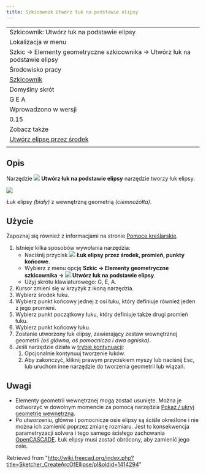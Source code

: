 ```yaml
---
title: Szkicownik Utwórz łuk na podstawie elipsy
---
```

|  |
| --- |
| Szkicownik: Utwórz łuk na podstawie elipsy |
| Lokalizacja w menu |
| Szkic → Elementy geometryczne szkicownika → Utwórz łuk na podstawie elipsy |
| Środowisko pracy |
| [Szkicownik](/Sketcher_Workbench/pl "Sketcher Workbench/pl") |
| Domyślny skrót |
| G E A |
| Wprowadzono w wersji |
| 0.15 |
| Zobacz także |
| [Utwórz elipsę przez środek](/Sketcher_CreateEllipseByCenter/pl "Sketcher CreateEllipseByCenter/pl") |
|  |

## Opis

Narzędzie ![](/images/Sketcher_CreateArcOfEllipse.svg) **Utwórz łuk na podstawie elipsy** narzędzie tworzy łuk elipsy.

![](/images/Sketcher_CreateArcOfEllipse_Example.png)

Łuk elipsy *(biały)* z wewnętrzną geometrią *(ciemnożółta)*.

## Użycie

Zapoznaj się również z informacjami na stronie [Pomoce kreślarskie](/Sketcher_Workbench/pl#Pomoce_kreślarskie "Sketcher Workbench/pl").

1. Istnieje kilka sposobów wywołania narzędzia:
   * Naciśnij przycisk ![](/images/Sketcher_CreateArcOfEllipse.svg) **Łuk elipsy przez środek, promień, punkty końcowe**.
   * Wybierz z menu opcję **Szkic → Elementy geometryczne szkicownika → ![](/images/Sketcher_CreateArcOfEllipse.svg) Utwórz łuk na podstawie elipsy**.
   * Użyj skrótu klawiaturowego: G, E, A.
2. Kursor zmieni się w krzyżyk z ikoną narzędzia.
3. Wybierz środek łuku.
4. Wybierz punkt końcowy jednej z osi łuku, który definiuje również jeden z jego promieni.
5. Wybierz punkt początkowy łuku, który definiuje także drugi promień łuku.
6. Wybierz punkt końcowy łuku.
7. Zostanie utworzony łuk elipsy, zawierający zestaw wewnętrznej geometrii *(oś główna, oś pomocnicza i dwa ogniska)*.
8. Jeśli narzędzie działa w [trybie kontynuacji](/Sketcher_Workbench/pl#Tryby_kontynuacji "Sketcher Workbench/pl"):
   1. Opcjonalnie kontynuuj tworzenie łuków.
   2. Aby zakończyć, kliknij prawym przyciskiem myszy lub naciśnij Esc, lub uruchom inne narzędzie do tworzenia geometrii lub wiązań.

## Uwagi

* Elementy geometrii wewnętrznej mogą zostać usunięte. Można je odtworzyć w dowolnym momencie za pomocą narzędzia [Pokaż / ukryj geometrię wewnętrzną](/Sketcher_RestoreInternalAlignmentGeometry/pl "Sketcher RestoreInternalAlignmentGeometry/pl").
* Po utworzeniu, główne i pomocnicze osie elipsy są ściśle określone i nie można ich zamienić poprzez zmianę rozmiaru. Jest to konsekwencja parametryzacji solvera i tego samego ścisłego zachowania [OpenCASCADE](/OpenCASCADE/pl "OpenCASCADE/pl"). Łuk elipsy musi zostać obrócony, aby zamienić jego osie.

Retrieved from "<http://wiki.freecad.org/index.php?title=Sketcher_CreateArcOfEllipse/pl&oldid=1414294>"